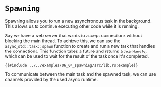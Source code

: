 # `Spawning`

Spawning allows you to run a new asynchronous task in the background. This allows us to continue executing other code 
while it is running.

Say we have a web server that wants to accept connections without blocking the main thread. 
To achieve this, we can use the `async_std::task::spawn` function to create and run a new task that handles the 
connections. This function takes a future and returns a `JoinHandle`, which can be used to wait for the result of the 
task once it's completed.

```rust,edition2018
{{#include ../../examples/06_04_spawning/src/lib.rs:example}}
```

To communicate between the main task and the spawned task, we can use channels
provided by the used async runtime.
